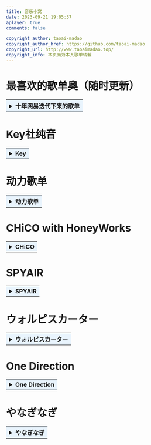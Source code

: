 ```yaml
---
title: 音乐小窝
date: 2023-09-21 19:05:37
aplayer: true
comments: false

copyright_author: taoai-madao
copyright_author_href: https://github.com/taoai-madao
copyright_url: http://www.taoaimadao.top/
copyright_info: 本页面为本人歌单转载
---
```

# 最喜欢的歌单奥（随时更新）
<table>
    <tr>
        <th bgcolor=#e9f4fd >
            <details><summary> 十年网易迭代下来的歌单 </summary><br/><div id="aplayer-oSEOhviA" class="aplayer aplayer-tag-marker meting-tag-marker" data-id="8181447068" data-server="netease" data-type="playlist" data-mode="random" data-autoplay="false" data-listmaxheight="340px" data-preload="auto" data-theme="#e3f2f5" data-volume="0.4" mutex="true"> </div></details>
        </th>
    </tr>
</table>

# Key社纯音
<table>
    <tr>
        <th bgcolor=#e9f4fd >
            <details><summary> Key </summary><br/><div id="aplayer-oSEOhviA" class="aplayer aplayer-tag-marker meting-tag-marker" data-id="8758596211" data-server="netease" data-type="playlist" data-mode="random" data-autoplay="false" data-listmaxheight="340px" data-preload="auto" data-theme="#e3f2f5" data-volume="0.4" mutex="true"> </div></details>
        </th>
    </tr>
</table>

# 动力歌单
<table>
    <tr>
        <th bgcolor=#e9f4fd >
            <details><summary> 动力歌单 </summary><br/><div id="aplayer-oSEOhviA" class="aplayer aplayer-tag-marker meting-tag-marker" data-id="5399111106" data-server="netease" data-type="playlist" data-mode="random" data-autoplay="false" data-listmaxheight="340px" data-preload="auto" data-theme="#e3f2f5" data-volume="0.4" mutex="true"> </div></details>
        </th>
    </tr>
</table>

# CHiCO with HoneyWorks
<table>
    <tr>
        <th bgcolor=#e9f4fd >
            <details><summary> CHiCO </summary><br/><div id="aplayer-oSEOhviA" class="aplayer aplayer-tag-marker meting-tag-marker" data-id="7240703248" data-server="netease" data-type="playlist" data-mode="random" data-autoplay="false" data-listmaxheight="340px" data-preload="auto" data-theme="#e3f2f5" data-volume="0.4" mutex="true"> </div></details>
        </th>
    </tr>
</table>

# SPYAIR
<table>
    <tr>
        <th bgcolor=#e9f4fd >
            <details><summary> SPYAIR </summary><br/><div id="aplayer-oSEOhviA" class="aplayer aplayer-tag-marker meting-tag-marker" data-id="7496162111" data-server="netease" data-type="playlist" data-mode="random" data-autoplay="false" data-listmaxheight="340px" data-preload="auto" data-theme="#e3f2f5" data-volume="0.4" mutex="true"> </div></details>
        </th>
    </tr>
</table>


# ウォルピスカーター
<table>
    <tr>
        <th bgcolor=#e9f4fd >
            <details><summary> ウォルピスカーター </summary><br/><div id="aplayer-oSEOhviA" class="aplayer aplayer-tag-marker meting-tag-marker" data-id="7629533568" data-server="netease" data-type="playlist" data-mode="random" data-autoplay="false" data-listmaxheight="340px" data-preload="auto" data-theme="#e3f2f5" data-volume="0.4" mutex="true"> </div></details>
        </th>
    </tr>
</table>


# One Direction
<table>
    <tr>
        <th bgcolor=#e9f4fd >
            <details><summary> One Direction </summary><br/><div id="aplayer-oSEOhviA" class="aplayer aplayer-tag-marker meting-tag-marker" data-id="5379537333" data-server="netease" data-type="playlist" data-mode="random" data-autoplay="false" data-listmaxheight="340px" data-preload="auto" data-theme="#e3f2f5" data-volume="0.4" mutex="true"> </div></details>
        </th>
    </tr>
</table>


# やなぎなぎ
<table>
    <tr>
        <th bgcolor=#e9f4fd >
            <details><summary> やなぎなぎ </summary><br/><div id="aplayer-oSEOhviA" class="aplayer aplayer-tag-marker meting-tag-marker" data-id="5385067485" data-server="netease" data-type="playlist" data-mode="random" data-autoplay="false" data-listmaxheight="340px" data-preload="auto" data-theme="#e3f2f5" data-volume="0.4" mutex="true"> </div></details>
        </th>
    </tr>
</table>



<!-- 此处为参数注释 -->
<!-- 选项	默认值	描述 -->
<!-- id	必须值	歌曲 id / 播放列表 id / 相册 id / 搜索关键字 -->
<!-- server	必须值	音乐平台: netease, tencent, kugou, xiami, baidu -->
<!-- type	必须值	song, playlist, album, search, artist -->
<!-- fixed	false	开启固定模式 -->
<!-- mini	false	开启迷你模式 -->
<!-- loop	all	列表循环模式：all, one,none -->
<!-- order	list	列表播放模式： list, random -->
<!-- volume	0.7	播放器音量 -->
<!-- lrctype	0	歌词格式类型 -->
<!-- listfolded	false	指定音乐播放列表是否折叠 -->
<!-- storagename	metingjs	LocalStorage 中存储播放器设定的键名 -->
<!-- autoplay	true	自动播放，移动端浏览器暂时不支持此功能 -->
<!-- mutex	true	该选项开启时，如果同页面有其他 aplayer 播放，该播放器会暂停 -->
<!-- listmaxheight	340px	播放列表的最大长度 -->
<!-- preload	auto	音乐文件预载入模式，可选项： none, metadata, auto -->
<!-- theme	#ad7a86	播放器风格色彩设置 -->

<!-- 此处为样例注释 -->
<!-- <details>  -->
<!--  <summary>歌单（一）</summary> -->
<!--      <div  -->
<!--         id="aplayer-oSEOhviA"  -->
<!--         class="aplayer aplayer-tag-marker meting-tag-marker"  -->
<!--         data-id="8181447068"  -->
<!--         data-server="netease"  -->
<!--         data-type="playlist" data-mode="random"  -->
<!--         data-autoplay="false"  -->
<!--         data-listmaxheight="340px" data-preload="auto"  -->
<!--         data-theme="#e3f2f5" data-volume="0.4"  -->
<!--         mutex="true"> -->
<!--      </div> -->
<!-- </details> -->
    
